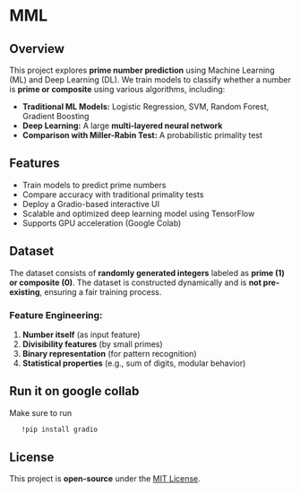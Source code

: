 # MML

## Overview
This project explores **prime number prediction** using Machine Learning (ML) and Deep Learning (DL). We train models to classify whether a number is **prime or composite** using various algorithms, including:

- **Traditional ML Models:** Logistic Regression, SVM, Random Forest, Gradient Boosting
- **Deep Learning:** A large **multi-layered neural network**
- **Comparison with Miller-Rabin Test:** A probabilistic primality test

## Features
- Train models to predict prime numbers
- Compare accuracy with traditional primality tests
- Deploy a Gradio-based interactive UI
- Scalable and optimized deep learning model using TensorFlow
- Supports GPU acceleration (Google Colab)

## Dataset
The dataset consists of **randomly generated integers** labeled as **prime (1) or composite (0)**. The dataset is constructed dynamically and is **not pre-existing**, ensuring a fair training process.

### Feature Engineering:
1. **Number itself** (as input feature)
2. **Divisibility features** (by small primes)
3. **Binary representation** (for pattern recognition)
4. **Statistical properties** (e.g., sum of digits, modular behavior)

## Run it on google collab 
   Make sure to run 
   ```bash
      !pip install gradio
  ```

## License
This project is **open-source** under the [MIT License](LICENSE).

